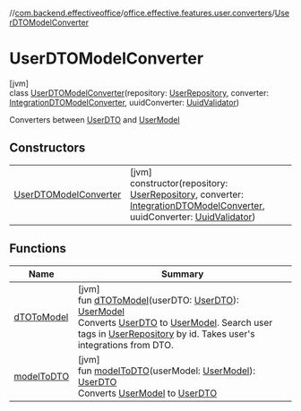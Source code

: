 //[com.backend.effectiveoffice](../../../index.md)/[office.effective.features.user.converters](../index.md)/[UserDTOModelConverter](index.md)

# UserDTOModelConverter

[jvm]\
class [UserDTOModelConverter](index.md)(repository: [UserRepository](../../office.effective.features.user.repository/-user-repository/index.md), converter: [IntegrationDTOModelConverter](../-integration-d-t-o-model-converter/index.md), uuidConverter: [UuidValidator](../../office.effective.common.utils/-uuid-validator/index.md))

Converters between [UserDTO](../../office.effective.dto/-user-d-t-o/index.md) and [UserModel](../../office.effective.model/-user-model/index.md)

## Constructors

| | |
|---|---|
| [UserDTOModelConverter](-user-d-t-o-model-converter.md) | [jvm]<br>constructor(repository: [UserRepository](../../office.effective.features.user.repository/-user-repository/index.md), converter: [IntegrationDTOModelConverter](../-integration-d-t-o-model-converter/index.md), uuidConverter: [UuidValidator](../../office.effective.common.utils/-uuid-validator/index.md)) |

## Functions

| Name | Summary |
|---|---|
| [dTOToModel](d-t-o-to-model.md) | [jvm]<br>fun [dTOToModel](d-t-o-to-model.md)(userDTO: [UserDTO](../../office.effective.dto/-user-d-t-o/index.md)): [UserModel](../../office.effective.model/-user-model/index.md)<br>Converts [UserDTO](../../office.effective.dto/-user-d-t-o/index.md) to [UserModel](../../office.effective.model/-user-model/index.md). Search user tags in [UserRepository](../../office.effective.features.user.repository/-user-repository/index.md) by id. Takes user's integrations from DTO. |
| [modelToDTO](model-to-d-t-o.md) | [jvm]<br>fun [modelToDTO](model-to-d-t-o.md)(userModel: [UserModel](../../office.effective.model/-user-model/index.md)): [UserDTO](../../office.effective.dto/-user-d-t-o/index.md)<br>Converts [UserModel](../../office.effective.model/-user-model/index.md) to [UserDTO](../../office.effective.dto/-user-d-t-o/index.md) |
